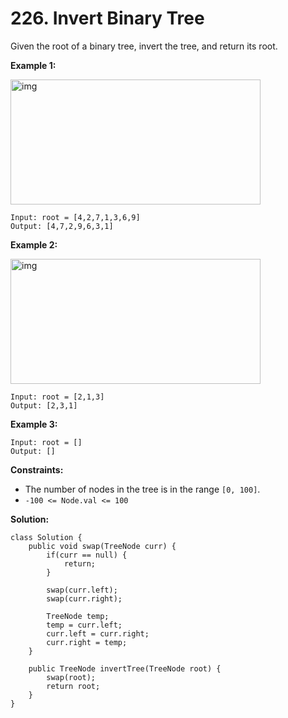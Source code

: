 # 226. Invert Binary Tree

Given the root of a binary tree, invert the tree, and return its root.

**Example 1:**

<img src="https://assets.leetcode.com/uploads/2021/03/14/invert1-tree.jpg" alt="img" style="height: 200px; width: 400px;"/>

```
Input: root = [4,2,7,1,3,6,9]
Output: [4,7,2,9,6,3,1]
```
**Example 2:**

<img src="https://assets.leetcode.com/uploads/2021/03/14/invert2-tree.jpg" alt="img" style="height: 200px; width: 400px;"/>

```
Input: root = [2,1,3]
Output: [2,3,1]
```
**Example 3:**
```
Input: root = []
Output: []
``` 

**Constraints:**

* The number of nodes in the tree is in the range `[0, 100]`.
* `-100 <= Node.val <= 100`

**Solution:**
```
class Solution {
    public void swap(TreeNode curr) {
        if(curr == null) {
            return;
        }

        swap(curr.left);
        swap(curr.right);

        TreeNode temp;
        temp = curr.left;
        curr.left = curr.right;
        curr.right = temp;
    }

    public TreeNode invertTree(TreeNode root) {
        swap(root);
        return root;
    }
}
```
